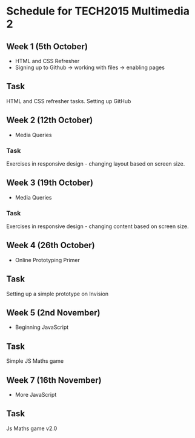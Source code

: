 # Schedule for TECH2015 Multimedia 2

## Week 1 (5th October)

- HTML and CSS Refresher
- Signing up to Github -> working with files -> enabling pages

## Task

HTML and CSS refresher tasks.
Setting up GitHub

## Week 2 (12th October)

- Media Queries

### Task

Exercises in responsive design - changing layout based on screen size.

## Week 3 (19th October)

- Media Queries

### Task

Exercises in responsive design - changing content based on screen size.

## Week 4 (26th October)

- Online Prototyping Primer

## Task

Setting up a simple prototype on Invision

## Week 5 (2nd November)

- Beginning JavaScript

## Task

Simple JS Maths game

## Week 7 (16th November)

- More JavaScript

## Task

Js Maths game v2.0
